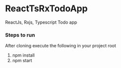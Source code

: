 # ReactTsRxTodoApp
ReactJs, Rxjs, Typescript Todo app

### Steps to run

After cloning execute the following in your project root

  1. npm install
  2. npm start
